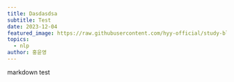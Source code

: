 ```yaml
---
title: Dasdasdsa
subtitle: Test
date: 2023-12-04
featured_image: https://raw.githubusercontent.com/hyy-official/study-blog/main/public/images/main_image.png
topics:
  - nlp
author: 홍윤영
---
```


markdown test
